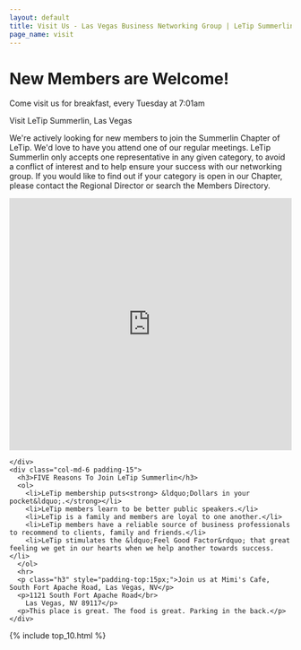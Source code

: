 ```yaml
---
layout: default
title: Visit Us - Las Vegas Business Networking Group | LeTip Summerlin
page_name: visit
---
```


<div class="jumbotron jumbotron-visit">
  <div class="container">
    <h1>New Members are Welcome!</h1>
    <p>Come visit us for breakfast, every Tuesday at 7:01am</p>
  </div>
</div>

<div class="container margin-b-30">
  <div class="row">
    <div class="col-md-12">
      <p class="h2">Visit LeTip Summerlin, Las Vegas</p>
      <p>We're actively looking for new members to join the Summerlin Chapter of LeTip.  We'd love to have you attend one of our regular meetings.  LeTip Summerlin only accepts one representative in any given category, to avoid a conflict of interest and to help ensure your success with our networking group. If you would like to find out if your category is open in our Chapter, please contact the Regional Director or search the Members Directory.</p>
    </div>
  </div>
</div>


<div class="container shaded margin-b-30">
  <div class="row">
    <div class="col-md-6 padding-15">
      <div class="embed-responsive embed-responsive-4by3"><iframe src="https://www.google.com/maps/embed?pb=!1m18!1m12!1m3!1d3221.3630964292606!2d-115.29190800000005!3d36.157718!2m3!1f0!2f0!3f0!3m2!1i1024!2i768!4f13.1!3m3!1m2!1s0x80c8bf82798fd391%3A0x1b1c0358925a5a3a!2sMimi&#39;s+Cafe!5e0!3m2!1sen!2sus!4v1422838870553" width="100%" height="450" frameborder="0" style="border:0"></iframe></div>
      
      
    </div>
    <div class="col-md-6 padding-15">
      <h3>FIVE Reasons To Join LeTip Summerlin</h3>
      <ol>
        <li>LeTip membership puts<strong> &ldquo;Dollars in your pocket&ldquo;.</strong></li>
        <li>LeTip members learn to be better public speakers.</li>
        <li>LeTip is a family and members are loyal to one another.</li>
        <li>LeTip members have a reliable source of business professionals to recommend to clients, family and friends.</li>
        <li>LeTip stimulates the &ldquo;Feel Good Factor&rdquo; that great feeling we get in our hearts when we help another towards success.</li>
      </ol>
      <hr>
      <p class="h3" style="padding-top:15px;">Join us at Mimi's Cafe, South Fort Apache Road, Las Vegas, NV</p>
      <p>1121 South Fort Apache Road</br>
        Las Vegas, NV 89117</p>
      <p>This place is great. The food is great. Parking in the back.</p>
    </div>
  </div>
</div> <!-- /container -->  

{% include top_10.html %}
